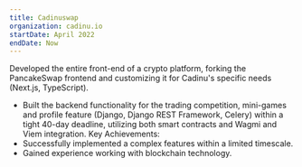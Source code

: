 ```yaml
---
title: Cadinuswap
organization: cadinu.io
startDate: April 2022
endDate: Now
---
```


Developed the entire front-end of a crypto platform, forking the PancakeSwap frontend and customizing it for Cadinu's specific needs (Next.js, TypeScript).

- Built the backend functionality for the trading competition, mini-games and profile feature (Django, Django REST Framework, Celery) within a tight 40-day deadline, utilizing both smart contracts and Wagmi and Viem integration.
  Key Achievements:
- Successfully implemented a complex features within a limited timescale.
- Gained experience working with blockchain technology.
